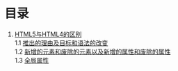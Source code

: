 # 目录

1. [HTML5与HTML4的区别](./1/1.HTML5与HTML4的区别.md)   
1.1 [推出的理由及目标和语法的改变](./1/1.1推出的理由及目标和语法的改变.md)  
1.2 [新增的元素和废除的元素以及新增的属性和废除的属性](./1/1.2新增的元素和废除的元素以及新增的属性和废除的属性.md)  
1.3 [全局属性](./1/1.3全局属性.md)
